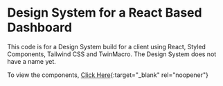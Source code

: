 # Design System for a React Based Dashboard

This code is for a Design System build for a client using React, Styled Components, Tailwind CSS and TwinMacro. 
The Design System does not have a name yet.

To view the components, [Click Here](https://ap-design-system.netlify.app/){:target="_blank" rel="noopener"}
